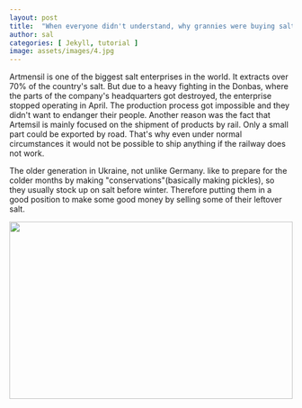 ```yaml
---
layout: post
title:  "When everyone didn't understand, why grannies were buying salt. But they definitely knew something"
author: sal
categories: [ Jekyll, tutorial ]
image: assets/images/4.jpg
---
```

Artmensil is one of the biggest salt enterprises in the world. It extracts over 70% of the country's salt. 
But due to a heavy fighting in the Donbas, where the parts of the company's headquarters got destroyed, the enterprise stopped operating in April. The production process got impossible and they didn't want to endanger their people. 
Another reason was the fact that Artemsil is mainly focused on the shipment of products by rail. Only a small part could be exported by road. That's why even under normal circumstances it would not be possible to ship anything if the railway does not work.

The older generation in Ukraine, not unlike Germany. like to prepare for the colder months by making "conservations"(basically making pickles), so they usually stock up on salt before winter. Therefore putting them in a good position to make some good money by selling some of their leftover salt. 


<p><image style="width:100%;" height="315" src="https://receptovreka.ru/wp-content/uploads/2019/10/1-2.jpg" frameborder="0" allowfullscreen></image></p>